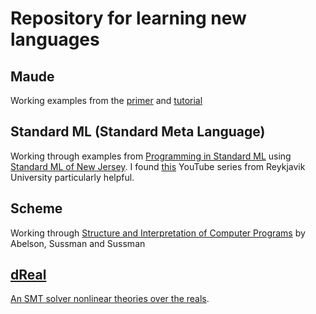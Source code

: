 Repository for learning new languages
=

## Maude
Working examples from the [primer](http://maude.cs.uiuc.edu/primer/maude-primer.pdf) and [tutorial](http://maude.cs.uiuc.edu/maude1/tutorial/)

## Standard ML (Standard Meta Language)
Working through examples from [Programming in Standard ML](http://www.cs.cmu.edu/~rwh/isml/book.pdf) using
[Standard ML of New Jersey](https://www.smlnj.org/). I found [this](https://www.youtube.com/watch?v=2sqjUWGGzTo) YouTube series from Reykjavik University particularly helpful.

## Scheme
Working through [Structure and Interpretation of Computer Programs](https://mitpress.mit.edu/sicp/) by Abelson, Sussman and Sussman

## [dReal](http://dreal.github.io/)
[An SMT solver nonlinear theories over the reals](http://www.cs.cmu.edu/~sicung/papers/dReal.pdf).
